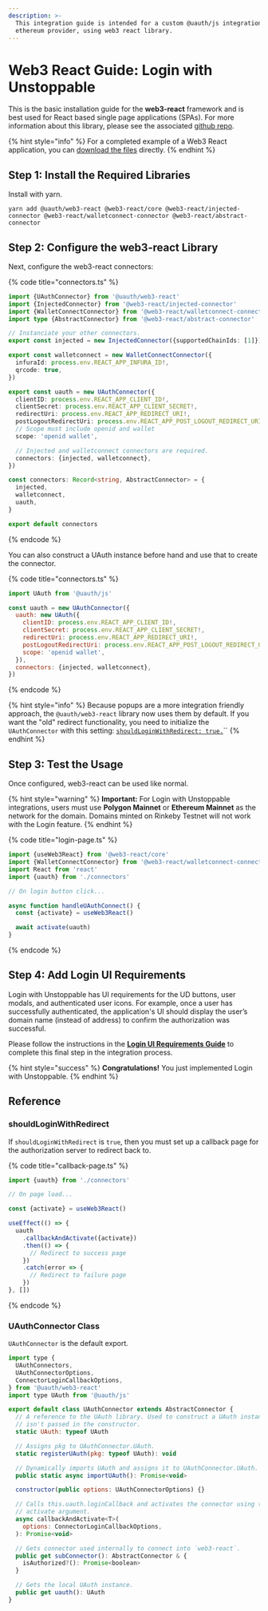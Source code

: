 ```yaml
---
description: >-
  This integration guide is intended for a custom @uauth/js integration, with
  ethereum provider, using web3 react library.
---
```


# Web3 React Guide: Login with Unstoppable

This is the basic installation guide for the **web3-react** framework and is best used for React based single page applications (SPAs). For more information about this library, please see the associated [github repo](https://github.com/unstoppabledomains/uauth/tree/main/packages/web3-react).

{% hint style="info" %}
For a completed example of a Web3 React application, you can [download the files](https://github.com/unstoppabledomains/uauth/blob/main/examples/web3-react/README.md) directly.
{% endhint %}

## Step 1: Install the Required Libraries

Install with yarn.

```shell
yarn add @uauth/web3-react @web3-react/core @web3-react/injected-connector @web3-react/walletconnect-connector @web3-react/abstract-connector
```

## Step 2: Configure the web3-react Library

Next, configure the web3-react connectors:

{% code title="connectors.ts" %}
```typescript
import {UAuthConnector} from '@uauth/web3-react'
import {InjectedConnector} from '@web3-react/injected-connector'
import {WalletConnectConnector} from '@web3-react/walletconnect-connector'
import type {AbstractConnector} from '@web3-react/abstract-connector'

// Instanciate your other connectors.
export const injected = new InjectedConnector({supportedChainIds: [1]})

export const walletconnect = new WalletConnectConnector({
  infuraId: process.env.REACT_APP_INFURA_ID!,
  qrcode: true,
})

export const uauth = new UAuthConnector({
  clientID: process.env.REACT_APP_CLIENT_ID!,
  clientSecret: process.env.REACT_APP_CLIENT_SECRET!,
  redirectUri: process.env.REACT_APP_REDIRECT_URI!,
  postLogoutRedirectUri: process.env.REACT_APP_POST_LOGOUT_REDIRECT_URI!,
  // Scope must include openid and wallet
  scope: 'openid wallet',

  // Injected and walletconnect connectors are required.
  connectors: {injected, walletconnect},
})

const connectors: Record<string, AbstractConnector> = {
  injected,
  walletconnect,
  uauth,
}

export default connectors
```
{% endcode %}

You can also construct a UAuth instance before hand and use that to create the connector.

{% code title="connectors.ts" %}
```javascript
import UAuth from '@uauth/js'

const uauth = new UAuthConnector({
  uauth: new UAuth({
    clientID: process.env.REACT_APP_CLIENT_ID!,
    clientSecret: process.env.REACT_APP_CLIENT_SECRET!,
    redirectUri: process.env.REACT_APP_REDIRECT_URI!,
    postLogoutRedirectUri: process.env.REACT_APP_POST_LOGOUT_REDIRECT_URI!,
    scope: 'openid wallet',
  }),
  connectors: {injected, walletconnect},
})
```
{% endcode %}

{% hint style="info" %}
Because popups are a more integration friendly approach, the `@uauth/web3-react` library now uses them by default. If you want the "old" redirect functionality, you need to initialize the `UAuthConnector` with this setting: [`shouldLoginWithRedirect: true.`](web3-react-guide.md#shouldloginwithredirect)``
{% endhint %}

## Step 3: Test the Usage

Once configured, web3-react can be used like normal.

{% hint style="warning" %}
**Important:** For Login with Unstoppable integrations, users must use **Polygon Mainnet** or **Ethereum Mainnet** as the network for the domain. Domains minted on Rinkeby Testnet will not work with the Login feature.
{% endhint %}

{% code title="login-page.ts" %}
```javascript
import {useWeb3React} from '@web3-react/core'
import {WalletConnectConnector} from '@web3-react/walletconnect-connector'
import React from 'react'
import {uauth} from './connectors'

// On login button click...

async function handleUAuthConnect() {
  const {activate} = useWeb3React()

  await activate(uauth)
}
```
{% endcode %}

## Step 4: Add Login UI Requirements

Login with Unstoppable has UI requirements for the UD buttons, user modals, and authenticated user icons. For example, once a user has successfully authenticated, the application's UI should display the user’s domain name (instead of address) to confirm the authorization was successful.&#x20;

Please follow the instructions in the [**Login UI Requirements Guide**](../login-ui-requirements.md) to complete this final step in the integration process.

{% hint style="success" %}
**Congratulations!** You just implemented Login with Unstoppable.
{% endhint %}

## Reference

### **shouldLoginWithRedirect**

If `shouldLoginWithRedirect` is `true`, then you must set up a callback page for the authorization server to redirect back to.

{% code title="callback-page.ts" %}
```javascript
import {uauth} from './connectors'

// On page load...

const {activate} = useWeb3React()

useEffect(() => {
  uauth
    .callbackAndActivate({activate})
    .then(() => {
      // Redirect to success page
    })
    .catch(error => {
      // Redirect to failure page
    })
}, [])
```
{% endcode %}

### **UAuthConnector Class**

`UAuthConnector` is the default export.

```javascript
import type {
  UAuthConnectors,
  UAuthConnectorOptions,
  ConnectorLoginCallbackOptions,
} from '@uauth/web3-react'
import type UAuth from '@uauth/js'

export default class UAuthConnector extends AbstractConnector {
  // A reference to the UAuth library. Used to construct a UAuth instance if one
  // isn't passed in the constructor.
  static UAuth: typeof UAuth

  // Assigns pkg to UAuthConnector.UAuth.
  static registerUAuth(pkg: typeof UAuth): void

  // Dynamically imports UAuth and assigns it to UAuthConnector.UAuth.
  public static async importUAuth(): Promise<void>

  constructor(public options: UAuthConnectorOptions) {}

  // Calls this.uauth.loginCallback and activates the connector using the
  // activate argument.
  async callbackAndActivate<T>(
    options: ConnectorLoginCallbackOptions,
  ): Promise<void>

  // Gets connector used internally to connect into `web3-react`.
  public get subConnector(): AbstractConnector & {
    isAuthorized?(): Promise<boolean>
  }

  // Gets the local UAuth instance.
  public get uauth(): UAuth
}
```
